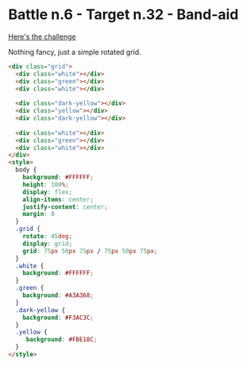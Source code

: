 # Battle n.6 - Target n.32 - Band-aid

[Here's the challenge](https://cssbattle.dev/play/32)

Nothing fancy, just a simple rotated grid.

```html
<div class="grid">
  <div class="white"></div>
  <div class="green"></div>
  <div class="white"></div>
  
  <div class="dark-yellow"></div>
  <div class="yellow"></div>
  <div class="dark-yellow"></div>
  
  <div class="white"></div>
  <div class="green"></div>
  <div class="white"></div>
</div>
<style>
  body {
    background: #FFFFFF;
    height: 100%;
    display: flex;
    align-items: center;
    justify-content: center;
    margin: 0
  }
  .grid {
    rotate: 45deg;
    display: grid;
    grid: 75px 50px 75px / 75px 50px 75px;
  }
  .white {
    background: #FFFFFF;
  }
  .green {
    background: #A3A368;
  }
  .dark-yellow {
    background: #F3AC3C;
  }
  .yellow {
     background: #FBE18C;
  }
</style>
```
